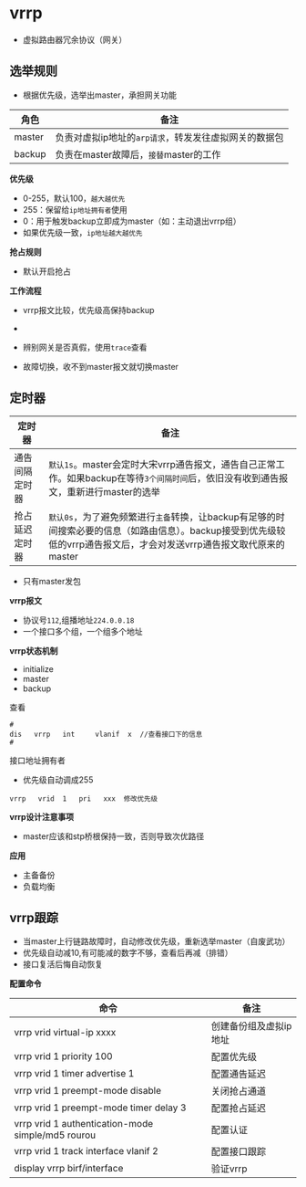 # vrrp

- 虚拟路由器冗余协议（网关）


## 选举规则

- 根据优先级，选举出master，承担网关功能

| 角色   | 备注                                                  |
| ------ | ----------------------------------------------------- |
| master | 负责对虚拟ip地址的`arp请求`，转发发往虚拟网关的数据包 |
| backup | 负责在master故障后，`接替`master的工作                |

**优先级**

- 0-255，默认100，`越大越优先`
- 255：保留给`ip地址拥有者`使用
- 0：用于触发backup立即成为master（如：主动退出vrrp组）
- 如果优先级一致，`ip地址越大越优先`

**抢占规则**

- 默认开启抢占

**工作流程**



- vrrp报文比较，优先级高保持backup
- 

- 辨别网关是否真假，使用`trace`查看
- 故障切换，收不到master报文就切换master

## 定时器

| 定时器         | 备注                                                         |
| -------------- | ------------------------------------------------------------ |
| 通告间隔定时器 | `默认1s`。master会定时大宋vrrp通告报文，通告自己正常工作。如果backup在等待`3个间隔时间`后，依旧没有收到通告报文，重新进行master的选举 |
| 抢占延迟定时器 | `默认0s`，为了避免频繁进行`主备`转换，让backup有足够的时间搜索必要的信息（如路由信息）。backup接受到优先级较低的vrrp通告报文后，才会对发送vrrp通告报文取代原来的master |

- 只有master发包

**vrrp报文**

- 协议号`112`,组播地址`224.0.0.18`
- 一个接口多个组，一个组多个地址

**vrrp状态机制**

- initialize
- master
- backup

查看

```
#
dis   vrrp   int     vlanif  x  //查看接口下的信息
#
```

接口地址拥有者

- 优先级自动调成255

```
vrrp   vrid  1   pri   xxx  修改优先级
```

**vrrp设计注意事项**

- master应该和stp桥根保持一致，否则导致次优路径

**应用**

- 主备备份
- 负载均衡

## vrrp跟踪

- 当master上行链路故障时，自动修改优先级，重新选举master（自废武功）
- 优先级自动减10,有可能减的数字不够，查看后再减（排错）
- 接口复活后悔自动恢复

**配置命令**

| 命令                                                  | 备注                   |
| ----------------------------------------------------- | ---------------------- |
| vrrp  vrid  virtual-ip  xxxx                          | 创建备份组及虚拟ip地址 |
| vrrp  vrid  1  priority  100                          | 配置优先级             |
| vrrp  vrid  1  timer advertise 1                      | 配置通告延迟           |
| vrrp  vrid  1   preempt-mode  disable                 | 关闭抢占通道           |
| vrrp  vrid 1  preempt-mode  timer delay 3             | 配置抢占延迟           |
| vrrp  vrid 1  authentication-mode  simple/md5  rourou | 配置认证               |
| vrrp   vrid  1   track  interface  vlanif  2          | 配置接口跟踪           |
| display  vrrp   birf/interface                        | 验证vrrp               |

